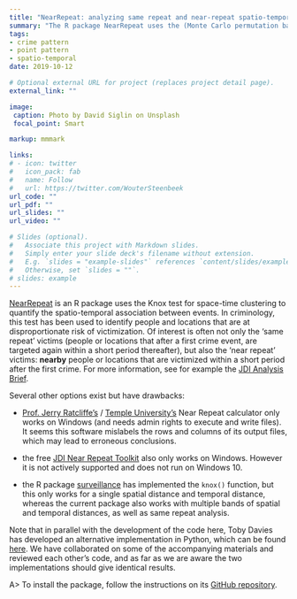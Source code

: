```yaml
---
title: "NearRepeat: analyzing same repeat and near-repeat spatio-temporal point patterns using the Knox test"
summary: "The R package NearRepeat uses the (Monte Carlo permutation based) Knox test for space-time clustering to quantify the spatio-temporal association between events."
tags:
- crime pattern
- point pattern
- spatio-temporal
date: 2019-10-12

# Optional external URL for project (replaces project detail page).
external_link: ""

image:
 caption: Photo by David Siglin on Unsplash
 focal_point: Smart

markup: mmmark

links:
# - icon: twitter
#   icon_pack: fab
#   name: Follow
#   url: https://twitter.com/WouterSteenbeek
url_code: ""
url_pdf: ""
url_slides: ""
url_video: ""

# Slides (optional).
#   Associate this project with Markdown slides.
#   Simply enter your slide deck's filename without extension.
#   E.g. `slides = "example-slides"` references `content/slides/example-slides.md`.
#   Otherwise, set `slides = ""`.
# slides: example
---
```


[NearRepeat](https://github.com/wsteenbeek/NearRepeat) is an R package uses the Knox test for space-time clustering to quantify the spatio-temporal association between events. In criminology, this test has been used to identify people and locations that are at disproportionate risk of victimization. Of interest is often not only the ‘same repeat’ victims (people or locations that after a first crime event, are targeted again within a short period thereafter), but also the ‘near repeat’ victims: **nearby** people or locations that are victimized within a short period after the first crime. For more information, see for example the [JDI Analysis Brief](http://www.ucl.ac.uk/jdibrief/analysis/repeat_victimisation).

Several other options exist but have drawbacks:

-   [Prof. Jerry Ratcliffe’s](http://www.jratcliffe.net/software/) / [Temple University’s](http://www.cla.temple.edu/center-for-security-and-crime-science/projects/#near-repeat-calculator) Near Repeat calculator only works on Windows (and needs admin rights to execute and write files). It seems this software mislabels the rows and columns of its output files, which may lead to erroneous conclusions.

-   the free [JDI Near Repeat Toolkit](http://www.ucl.ac.uk/jill-dando-institute/research/research-groups/geo-crime/near_repeat_toolkit) also only works on Windows. However it is not actively supported and does not run on Windows 10.

-   the R package [surveillance](https://cran.r-project.org/package=surveillance) has implemented the `knox()` function, but this only works for a single spatial distance and temporal distance, whereas the current package also works with multiple bands of spatial and temporal distances, as well as same repeat analysis.

Note that in parallel with the development of the code here, Toby Davies has developed an alternative implementation in Python, which can be found [here](https://github.com/tobydavies/NearRepeat). We have collaborated on some of the accompanying materials and reviewed each other’s code, and as far as we are aware the two implementations should give identical results.

A> To install the package, follow the instructions on its [GitHub repository](https://github.com/wsteenbeek/NearRepeat).
